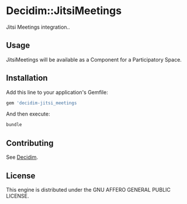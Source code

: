 # Decidim::JitsiMeetings

Jitsi Meetings integration..

## Usage

JitsiMeetings will be available as a Component for a Participatory
Space.

## Installation

Add this line to your application's Gemfile:

```ruby
gem 'decidim-jitsi_meetings
```

And then execute:

```bash
bundle
```

## Contributing

See [Decidim](https://github.com/decidim/decidim).

## License

This engine is distributed under the GNU AFFERO GENERAL PUBLIC LICENSE.
